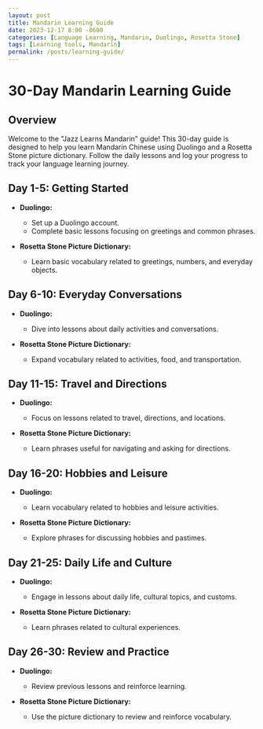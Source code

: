 ```yaml
---
layout: post
title: Mandarin Learning Guide
date: 2023-12-17 8:00 -0600
categories: [Language Learning, Mandarin, Duolingo, Rosetta Stone]
tags: [Learning tools, Mandarin]
permalink: /posts/learning-guide/
---
```


# 30-Day Mandarin Learning Guide

## Overview

Welcome to the "Jazz Learns Mandarin" guide! This 30-day guide is designed to help you learn Mandarin Chinese using Duolingo and a Rosetta Stone picture dictionary. Follow the daily lessons and log your progress to track your language learning journey.

## Day 1-5: Getting Started

- **Duolingo:**
  - Set up a Duolingo account.
  - Complete basic lessons focusing on greetings and common phrases.

- **Rosetta Stone Picture Dictionary:**
  - Learn basic vocabulary related to greetings, numbers, and everyday objects.



## Day 6-10: Everyday Conversations

- **Duolingo:**
  - Dive into lessons about daily activities and conversations.

- **Rosetta Stone Picture Dictionary:**
  - Expand vocabulary related to activities, food, and transportation.


## Day 11-15: Travel and Directions

- **Duolingo:**
  - Focus on lessons related to travel, directions, and locations.

- **Rosetta Stone Picture Dictionary:**
  - Learn phrases useful for navigating and asking for directions.



## Day 16-20: Hobbies and Leisure

- **Duolingo:**
  - Learn vocabulary related to hobbies and leisure activities.

- **Rosetta Stone Picture Dictionary:**
  - Explore phrases for discussing hobbies and pastimes.



## Day 21-25: Daily Life and Culture

- **Duolingo:**
  - Engage in lessons about daily life, cultural topics, and customs.

- **Rosetta Stone Picture Dictionary:**
  - Learn phrases related to cultural experiences.



## Day 26-30: Review and Practice

- **Duolingo:**
  - Review previous lessons and reinforce learning.

- **Rosetta Stone Picture Dictionary:**
  - Use the picture dictionary to review and reinforce vocabulary.



